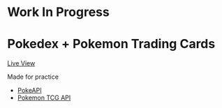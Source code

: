 # Work In Progress
# Pokedex + Pokemon Trading Cards

[Live View](https://pokemon-site-nine.vercel.app/)

Made for practice

- [PokeAPI](https://pokeapi.co/)
- [Pokemon TCG API](https://pokemontcg.io/)
